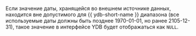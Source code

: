 Если значение даты, хранящейся во внешнем источнике данных, находится вне допустимого для {{ ydb-short-name }} диапазона (все используемые даты должны быть позднее 1970-01-01, но ранее 2105-12-31), такое значение в интерфейсе YDB будет отображаться как `NULL`. 
